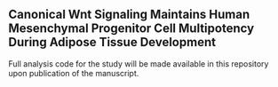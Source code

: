 

## Canonical Wnt Signaling Maintains Human Mesenchymal Progenitor Cell Multipotency During Adipose Tissue Development

Full analysis code for the study will be made available in this repository upon publication of the manuscript.

